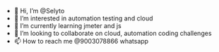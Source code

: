 - 👋 Hi, I’m @Selyto
- 👀 I’m interested in automation testing and cloud
- 🌱 I’m currently learning jmeter and js
- 💞️ I’m looking to collaborate on cloud, automation coding challenges
- 📫 How to reach me @9003078866 whatsapp

<!---
Selyto/Selyto is a ✨ special ✨ repository because its `README.md` (this file) appears on your GitHub profile.
You can click the Preview link to take a look at your changes.
--->
